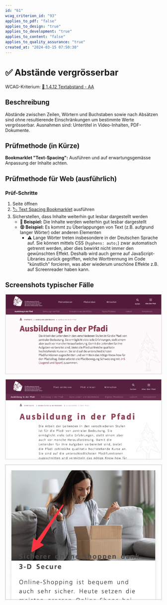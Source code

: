 ```yaml
---
id: "61"
wcag_criterion_id: "93"
applies_to_pdf: "false"
applies_to_design: "true"
applies_to_development: "true"
applies_to_content: "false"
applies_to_quality_assurance: "true"
created_at: "2024-03-15 07:50:30"
---
```


# ✅ Abstände vergrösserbar

WCAG-Kriterium: [📜 1.4.12 Textabstand - AA](..)

## Beschreibung

Abstände zwischen Zeilen, Wörtern und Buchstaben sowie nach Absätzen sind ohne resultierende Einschränkungen um bestimmte Werte vergrösserbar. Ausnahmen sind: Untertitel in Video-Inhalten, PDF-Dokumente.

## Prüfmethode (in Kürze)

**Bookmarklet "Text-Spacing":** Ausführen und auf erwartungsgemässe Anpassung der Inhalte achten.

## Prüfmethode für Web (ausführlich)

### Prüf-Schritte

1. Seite öffnen
1. [🏷️ Text Spacing Bookmarklet](/de/tags/text-spacing-bookmarklet) ausführen
1. Sicherstellen, dass Inhalte weiterhin gut lesbar dargestellt werden
    - **🙂 Beispiel:** Die Inhalte werden weiterhin gut lesbar dargestellt
    - **😡 Beispiel:** Es kommt zu Überlappungen von Text (z.B. aufgrund langer Wörter) oder anderen Elementen
        - ⚠️ Lange Wörter treten insbesondere in der Deutschen Sprache auf. Sie können mittels CSS (`hyphens: auto;`) zwar automatisch getrennt werden, aber dies bewirkt nicht immer den gewünschten Effekt. Deshalb wird auch gerne auf JavaScript-Libraries zurück gegriffen, welche Worttrennung im Code "künstlich" forcieren, was aber wiederum unschöne Effekte z.B. auf Screenreader haben kann.

## Screenshots typischer Fälle

![Seite ohne Anwendung von zusätzlichem Text-Spacing etc.](images/seite-ohne-anwendung-von-zustzlichem-text-spacing-etc.png)

![Seite mit Anwendung von zusätzlichem Text-Spacing etc.](images/seite-mit-anwendung-von-zustzlichem-text-spacing-etc.png)

![Unschöne Überlappung von Bild und Schrift, was den Text praktisch unlesbar macht](images/unschne-berlappung-von-bild-und-schrift-was-den-text-praktisch-unlesbar-macht.png)